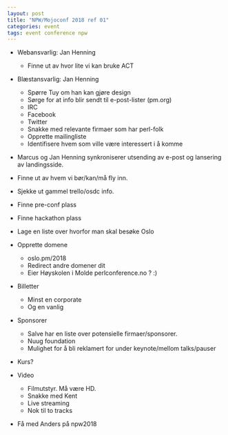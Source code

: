 ```yaml
---
layout: post
title: "NPW/Mojoconf 2018 ref 01"
categories: event
tags: event conference npw
---
```


* Webansvarlig: Jan Henning
  - Finne ut av hvor lite vi kan bruke ACT

* Blæstansvarlig: Jan Henning
  - Spørre Tuy om han kan gjøre design
  - Sørge for at info blir sendt til e-post-lister (pm.org)
  - IRC
  - Facebook
  - Twitter
  - Snakke med relevante firmaer som har perl-folk
  - Opprette mailingliste
  - Identifisere hvem som ville være interessert i å komme

* Marcus og Jan Henning synkroniserer utsending av e-post og lansering av
  landingsside.

* Finne ut av hvem vi bør/kan/må fly inn.

* Sjekke ut gammel trello/osdc info.

* Finne pre-conf plass

* Finne hackathon plass

* Lage en liste over hvorfor man skal besøke Oslo

* Opprette domene
  - oslo.pm/2018
  - Redirect andre domener dit
  - Eier Høyskolen i Molde perlconference.no ? :)

* Billetter
  - Minst en corporate
  - Og en vanlig

* Sponsorer
  - Salve har en liste over potensielle firmaer/sponsorer.
  - Nuug foundation
  - Mulighet for å bli reklamert for under keynote/mellom talks/pauser

* Kurs?

* Video
  - Filmutstyr. Må være HD.
  - Snakke med Kent
  - Live streaming
  - Nok til to tracks

* Få med Anders på npw2018

